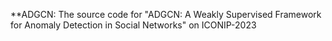 **ADGCN:
The source code for "ADGCN: A Weakly Supervised Framework for Anomaly Detection in Social Networks" on ICONIP-2023
